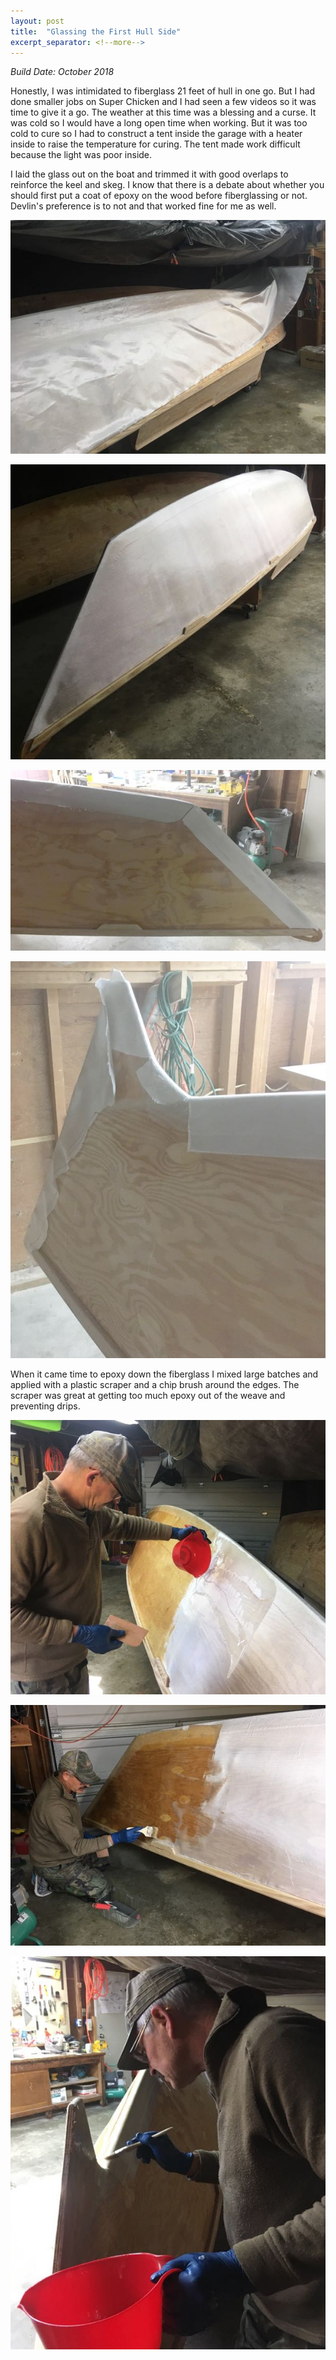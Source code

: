 ```yaml
---
layout: post
title:  "Glassing the First Hull Side"
excerpt_separator: <!--more-->
---
```


*Build Date: October 2018*

Honestly, I was intimidated to fiberglass 21 feet of hull in one go. But I had done smaller jobs on Super Chicken and I had seen a few videos so it was time to give it a go. The weather at this time was a blessing and a curse. It was cold so I would have a long open time when working. But it was too cold to cure so I had to construct a tent inside the garage with a heater inside to raise the temperature for curing. The tent made work difficult because the light was poor inside.

<!--more-->

I laid the glass out on the boat and trimmed it with good overlaps to reinforce the keel and skeg. I know that there is a debate about whether you should first put a coat of epoxy on the wood before fiberglassing or not. Devlin's preference is to not and that worked fine for me as well.

![Rolling Out Glass](/assets/images/hull-glass-1.jpg)

![Fitted Dry](/assets/images/hull-glass-2.jpg)

![Cutting Overlap](/assets/images/hull-glass-3.jpg)

![Cutting Overlap](/assets/images/hull-glass-4.jpg)

When it came time to epoxy down the fiberglass I mixed large batches and applied with a plastic scraper and a chip brush around the edges. The scraper was great at getting too much epoxy out of the weave and preventing drips.

![Adding Epoxy](/assets/images/hull-glass-5.jpg)

![Adding Epoxy](/assets/images/hull-glass-6.jpg)

![Adding Epoxy](/assets/images/hull-glass-7.jpg)
